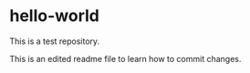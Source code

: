# hello-world
This is a test repository.

This is an edited readme file to learn how to commit changes.


